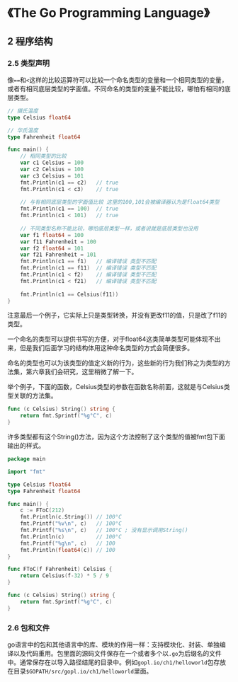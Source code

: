 # 《The Go Programming Language》

## 2 程序结构

### 2.5 类型声明

像`==`和`<`这样的比较运算符可以比较一个命名类型的变量和一个相同类型的变量，或者有相同底层类型的字面值。不同命名的类型的变量不能比较，哪怕有相同的底层类型。

```go
// 摄氏温度
type Celsius float64

// 华氏温度
type Fahrenheit float64

func main() {
	// 相同类型的比较
	var c1 Celsius = 100
	var c2 Celsius = 100
	var c3 Celsius = 101
	fmt.Println(c1 == c2)	// true
	fmt.Println(c1 < c3)	// true
	
	// 与有相同底层类型的字面值比较 这里的100,101会被编译器认为是float64类型
	fmt.Println(c1 == 100)	// true
	fmt.Println(c1 < 101)	// true
	
	// 不同类型名称不能比较，哪怕底层类型一样，或者说就是底层类型也没用
	var f1 float64 = 100
	var f11 Fahrenheit = 100
	var f2 float64 = 101
	var f21 Fahrenheit = 101
	fmt.Println(c1 == f1)	// 编译错误 类型不匹配
	fmt.Println(c1 == f11)	// 编译错误 类型不匹配
	fmt.Println(c1 < f2)	// 编译错误 类型不匹配
	fmt.Println(c1 < f21)	// 编译错误 类型不匹配
    
    fmt.Println(c1 == Celsius(f11)) 
}
```

注意最后一个例子，它实际上只是类型转换，并没有更改f11的值，只是改了f11的类型。



一个命名的类型可以提供书写的方便，对于float64这类简单类型可能体现不出来，但是我们后面学习的结构体用这种命名类型的方式会简便很多。



命名的类型也可以为该类型的值定义新的行为，这些新的行为我们称之为类型的方法集，第六章我们会研究，这里稍微了解一下。



举个例子，下面的函数，Celsius类型的参数在函数名称前面，这就是与Celsius类型关联的方法集。

```go
func (c Celsius) String() string {
	return fmt.Sprintf("%g°C", c)
}
```

许多类型都有这个String()方法，因为这个方法控制了这个类型的值被fmt包下面输出的样式。

```go
package main

import "fmt"

type Celsius float64
type Fahrenheit float64

func main() {
	c := FToC(212)
	fmt.Println(c.String()) // 100°C
	fmt.Printf("%v\n", c)   // 100°C
	fmt.Printf("%s\n", c)   // 100°C ; 没有显示调用String()
	fmt.Println(c)          // 100°C
	fmt.Printf("%g\n", c)   // 100
	fmt.Println(float64(c)) // 100
}

func FToC(f Fahrenheit) Celsius {
	return Celsius(f-32) * 5 / 9
}

func (c Celsius) String() string {
	return fmt.Sprintf("%g°C", c)
}

```

### 2.6 包和文件

go语言中的包和其他语言中的库、模块的作用一样：支持模块化、封装、单独编译以及代码重用。包里面的源码文件保存在一个或者多个以`.go`为后缀名的文件中。通常保存在以导入路径结尾的目录中。例如`gopl.io/ch1/helloworld`包存放在目录`$GOPATH/src/gopl.io/ch1/helloworld`里面。






